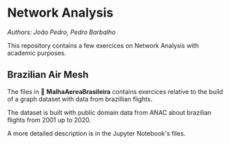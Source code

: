 # Network Analysis
_Authors: João Pedro, Pedro Barbalho_

This repository contains a few exercices on Network Analysis with academic purposes.

## Brazilian Air Mesh

The files in :open_file_folder: **MalhaAereaBrasileira** contains exercices relative to the build of a graph dataset with data from brazillian flights.

The dataset is built with public domain data from ANAC about brazilian flights from 2001 up to 2020.
 
A more detailed description is in the Jupyter Notebook's files.

